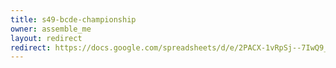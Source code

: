 ```yaml
---
title: s49-bcde-championship
owner: assemble_me
layout: redirect
redirect: https://docs.google.com/spreadsheets/d/e/2PACX-1vRpSj--7IwQ9_rOnMj9IHGrtHb-I-cEeh70J7ZoabUlSwe3XP16S00Yk6O_1MbjV8f2e6i3BgH9f3YH/pubhtml?gid=1
---
```

